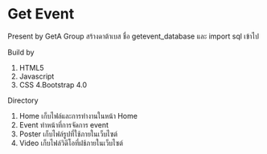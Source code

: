 # Get Event 

Present by GetA Group
สร้างดาต้าเบส ชื่อ getevent_database และ import sql เข้าไป

Build by
1. HTML5
2. Javascript
3. CSS
4.Bootstrap 4.0

Directory
1. Home เก็บไฟล์และการทำงานในหน้า Home
2. Event ทำหน้าที่การจัดการ event
3. Poster เก็บไฟล์รูปที่ใช้ภายในเว็บไซต์
4. Video เก็บไฟล์วิดีโอที่ฝช้ภายในเว็บไซต์
